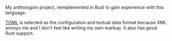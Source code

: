 My anthologion project, reimplemented in Rust to gain experience with this language.

[TOML](https://github.com/toml-lang/toml) is selected as the configuration and textual data format because XML annoys me and I don't feel like writing my own markup. It also has good Rust support.

